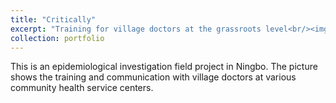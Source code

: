 ```yaml
---
title: "Critically"
excerpt: "Training for village doctors at the grassroots level<br/><img src='/images/png1.jpg'width='400'>"
collection: portfolio
---
```


This is an epidemiological investigation field project in Ningbo. The picture shows the training and communication with village doctors at various community health service centers.
